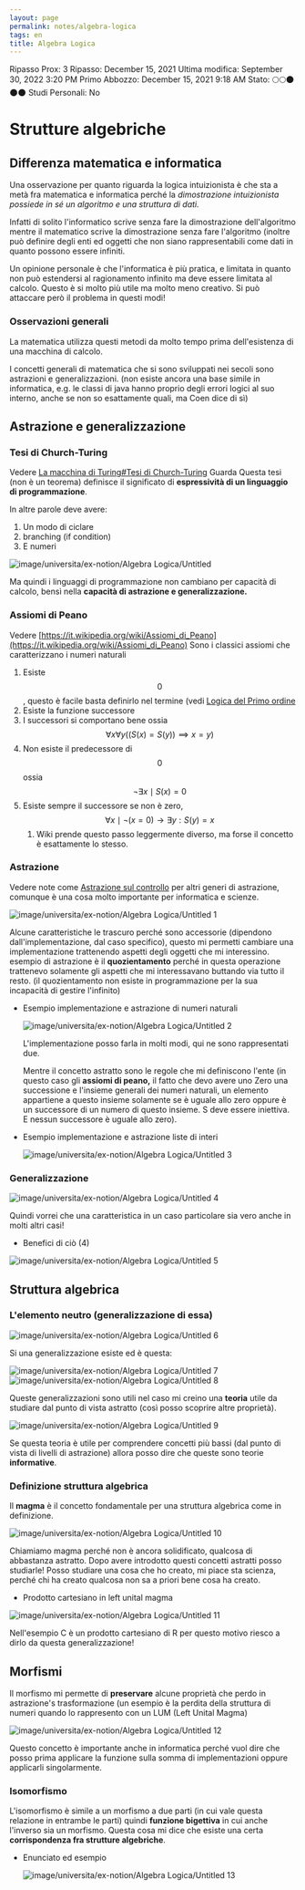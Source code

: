 ```yaml
---
layout: page
permalink: notes/algebra-logica
tags: en
title: Algebra Logica
---
```


Ripasso Prox: 3
Ripasso: December 15, 2021
Ultima modifica: September 30, 2022 3:20 PM
Primo Abbozzo: December 15, 2021 9:18 AM
Stato: 🌕🌕🌑🌑🌑
Studi Personali: No

# Strutture algebriche

## Differenza matematica e informatica

Una osservazione per quanto riguarda la logica intuizionista è che sta a metà fra matematica e informatica perché la *dimostrazione intuizionista possiede in sé un algoritmo e una struttura di dati.*

Infatti di solito l'informatico scrive senza fare la dimostrazione dell'algoritmo mentre il matematico scrive la dimostrazione senza fare l'algoritmo (inoltre può definire degli enti ed oggetti che non siano rappresentabili come dati in quanto possono essere infiniti.

Un opinione personale è che l'informatica è più pratica, e limitata in quanto non può estendersi al ragionamento infinito ma deve essere limitata al calcolo. 
Questo è si molto più utile ma molto meno creativo. Si può attaccare però il problema in questi modi!


### Osservazioni generali

La matematica utilizza questi metodi da molto tempo prima dell'esistenza di una macchina di calcolo.

I concetti generali di matematica che si sono sviluppati nei secoli sono astrazioni e generalizzazioni. (non esiste ancora una base simile in informatica, e.g. le classi di java hanno proprio degli errori logici al suo interno, anche se non so esattamente quali, ma Coen dice di sì)

## Astrazione e generalizzazione

### Tesi di Church-Turing
Vedere [La macchina di Turing#Tesi di Church-Turing](/notes/la-macchina-di-turing#tesi-di-church-turing)
Guarda 
Questa tesi (non è un teorema) definisce il significato di **espressività di un linguaggio di programmazione**.

In altre parole deve avere:

1. Un modo di ciclare
2. branching (if condition)
3. E numeri
<img src="/images/notes/image/universita/ex-notion/Algebra Logica/Untitled.png" alt="image/universita/ex-notion/Algebra Logica/Untitled">


Ma quindi i linguaggi di programmazione non cambiano per capacità di calcolo, bensì nella **capacità di astrazione e generalizzazione.**

### Assiomi di Peano
Vedere [https://it.wikipedia.org/wiki/Assiomi_di_Peano](https://it.wikipedia.org/wiki/Assiomi_di_Peano)
Sono i classici assiomi che caratterizzano i numeri naturali

1. Esiste $$0$$, questo è facile basta definirlo nel termine (vedi [Logica del Primo ordine](/notes/logica-del-primo-ordine)
2. Esiste la funzione successore
3. I successori si comportano bene ossia  $$\forall x \forall y ((S(x) = S(y)) \implies x = y)$$
4. Non esiste il predecessore di $$0$$ ossia $$\neg \exists x \mid S(x) = 0$$
5. Esiste sempre il successore se non è zero, $$\forall x \mid \neg(x = 0) \to \exists y: S(y) = x$$
	1. Wiki prende questo passo leggermente diverso, ma forse il concetto è esattamente lo stesso.

### Astrazione
Vedere note come [Astrazione sul controllo](/notes/astrazione-sul-controllo) per altri generi di astrazione, comunque è una cosa molto importante per informatica e scienze.

<img src="/images/notes/image/universita/ex-notion/Algebra Logica/Untitled 1.png" alt="image/universita/ex-notion/Algebra Logica/Untitled 1">

Alcune caratteristiche le trascuro perché sono accessorie (dipendono dall'implementazione, dal caso specifico), questo mi permetti cambiare una implementazione trattenendo aspetti degli oggetti che mi interessino. esempio di astrazione è il **quozientamento** perché in questa operazione trattenevo solamente gli aspetti che mi interessavano buttando via tutto il resto. (il quozientamento non esiste in programmazione per la sua incapacità di gestire l'infinito)

- Esempio implementazione e astrazione di numeri naturali

    <img src="/images/notes/image/universita/ex-notion/Algebra Logica/Untitled 2.png" alt="image/universita/ex-notion/Algebra Logica/Untitled 2">

    L'implementazione posso farla in molti modi, qui ne sono rappresentati due.

    Mentre il concetto astratto sono le regole che mi definiscono l'ente (in questo caso gli **assiomi di peano,** il fatto che devo avere uno Zero una successione e l'insieme generali dei numeri naturali, un elemento appartiene a questo insieme solamente se è uguale allo zero oppure è un successore di un numero di questo insieme. S deve essere iniettiva. E nessun successore è uguale allo zero).

- Esempio implementazione e astrazione liste di interi

    <img src="/images/notes/image/universita/ex-notion/Algebra Logica/Untitled 3.png" alt="image/universita/ex-notion/Algebra Logica/Untitled 3">


### Generalizzazione

<img src="/images/notes/image/universita/ex-notion/Algebra Logica/Untitled 4.png" alt="image/universita/ex-notion/Algebra Logica/Untitled 4">

Quindi vorrei che una caratteristica in un caso particolare sia vero anche in molti altri casi!

- Benefici di ciò (4)
<img src="/images/notes/image/universita/ex-notion/Algebra Logica/Untitled 5.png" alt="image/universita/ex-notion/Algebra Logica/Untitled 5">


## Struttura algebrica

### L'elemento neutro (generalizzazione di essa)

<img src="/images/notes/image/universita/ex-notion/Algebra Logica/Untitled 6.png" alt="image/universita/ex-notion/Algebra Logica/Untitled 6">

Si una generalizzazione esiste ed è questa:

<img src="/images/notes/image/universita/ex-notion/Algebra Logica/Untitled 7.png" alt="image/universita/ex-notion/Algebra Logica/Untitled 7">

<img src="/images/notes/image/universita/ex-notion/Algebra Logica/Untitled 8.png" alt="image/universita/ex-notion/Algebra Logica/Untitled 8">

Queste generalizzazioni sono utili nel caso mi creino una **teoria** utile da studiare dal punto di vista astratto (così posso scoprire altre proprietà).

<img src="/images/notes/image/universita/ex-notion/Algebra Logica/Untitled 9.png" alt="image/universita/ex-notion/Algebra Logica/Untitled 9">

Se questa teoria è utile per comprendere concetti più bassi (dal punto di vista di livelli di astrazione) allora posso dire che queste sono teorie **informative**.

### Definizione struttura algebrica

Il **magma** è il concetto fondamentale per una struttura algebrica come in definizione.

<img src="/images/notes/image/universita/ex-notion/Algebra Logica/Untitled 10.png" alt="image/universita/ex-notion/Algebra Logica/Untitled 10">

Chiamiamo magma perché non è ancora solidificato, qualcosa di abbastanza astratto.
Dopo avere introdotto questi concetti astratti posso studiarle! Posso studiare una cosa che ho creato, mi piace sta scienza, perché chi ha creato qualcosa non sa a priori bene cosa ha creato.

- Prodotto cartesiano in left unital magma
<img src="/images/notes/image/universita/ex-notion/Algebra Logica/Untitled 11.png" alt="image/universita/ex-notion/Algebra Logica/Untitled 11">

Nell'esempio C è un prodotto cartesiano di R per questo motivo riesco a dirlo da questa generalizzazione!

## Morfismi

Il morfismo mi permette di **preservare**  alcune proprietà che perdo in astrazione's trasformazione (un esempio è la perdita della struttura di numeri quando lo rappresento con un LUM (Left Unital Magma)

<img src="/images/notes/image/universita/ex-notion/Algebra Logica/Untitled 12.png" alt="image/universita/ex-notion/Algebra Logica/Untitled 12">

Questo concetto è importante anche in informatica perché vuol dire che posso prima applicare la funzione sulla somma di implementazioni oppure applicarli singolarmente.


### Isomorfismo

L'isomorfismo è simile a un morfismo a due parti (in cui vale questa relazione in entrambe le parti) quindi **funzione bigettiva** in cui anche l'inverso sia un morfismo. Questa cosa mi dice che esiste una certa **corrispondenza fra strutture algebriche**.

- Enunciato ed esempio

    <img src="/images/notes/image/universita/ex-notion/Algebra Logica/Untitled 13.png" alt="image/universita/ex-notion/Algebra Logica/Untitled 13">